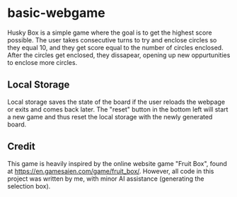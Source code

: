 # basic-webgame
Husky Box is a simple game where the goal is to get the highest score possible. The user takes consecutive turns to try and enclose circles so they equal 10, and they get score equal to the number of circles enclosed. After the circles get enclosed, they dissapear, opening up new oppurtunities to enclose more circles.

## Local Storage
Local storage saves the state of the board if the user reloads the webpage or exits and comes back later. The "reset" button in the bottom left will start a new game and thus reset the local storage with the newly generated board.

## Credit
This game is heavily inspired by the online website game "Fruit Box", found at https://en.gamesaien.com/game/fruit_box/. However, all code in this project was written by me, with minor AI assistance (generating the selection box). 